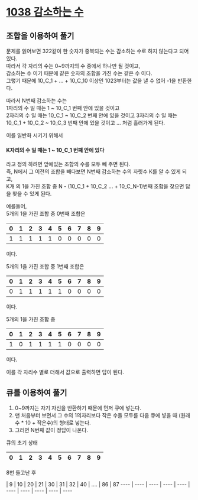 # [1038 감소하는 수](https://www.acmicpc.net/problem/1038)

## 조합을 이용하여 풀기
문제를 읽어보면 322같이 한 숫자가 중복되는 수는 감소하는 수로 하지 않는다고 되어 있다.  
따라서 각 자리의 수는 0~9까지의 수 중에서 하나만 될 것이고,  
감소하는 수 이기 때문에 같은 숫자의 조합을 가진 수는 같은 수 이다.  
그렇기 때문에 10_C_1 + ... + 10_C_10 이상인 1023부터는 값을 낼 수 없어 -1을 반환한다.

따라서 N번째 감소하는 수는  
1자리의 수 일 때는 1 ~ 10_C_1 번째 안에 있을 것이고  
2자리의 수 일 때는 10_C_1 ~ 10_C_2 번째 안에 있을 것이고
3자리의 수 일 때는 10_C_1 + 10_C_2 ~ 10_C_3 번째 안에 있을 것이고 ...
처럼 흘러가게 된다.

이를 일반화 시키기 위해서
#### K자리의 수 일 때는 1 ~ 10_C_1 번째 안에 있다  
라고 정의 하려면 앞에있는 조합의 수를 모두 빼 주면 된다.  
즉, N에서 그 이전의 조합을 빼다보면 N번째 감소하는 수의 자릿수 K를 알 수 있게 되고,  
K개 의 1을 가진 조합 중 N - (10_C_1 + 10_C_2 ... + 10_C_N-1)번째 조합을 찾으면 답을 찾을 수 있게 된다.  
  
예를들어,  
5개의 1을 가진 조합 중 0번째 조합은  

 0 | 1 | 2 | 3 | 4 | 5 | 6 | 7 | 8 | 9  
 ---- | ---- | ---- | ---- | ---- | ---- | ---- | ---- | ---- | ----  
 1 | 1 | 1 | 1 | 1 | 0 | 0 | 0 | 0 | 0  
 
이다.  
  
  
5개의 1을 가진 조합 중 1번째 조합은  

 0 | 1 | 2 | 3 | 4 | 5 | 6 | 7 | 8 | 9  
 ---- | ---- | ---- | ---- | ---- | ---- | ---- | ---- | ---- | ----  
 0 | 1 | 1 | 1 | 1 | 1 | 0 | 0 | 0 | 0  
 
이다.  
  
  
5개의 1을 가진 조합 중  

 0 | 1 | 2 | 3 | 4 | 5 | 6 | 7 | 8 | 9  
 ---- | ---- | ---- | ---- | ---- | ---- | ---- | ---- | ---- | ----  
 1 | 0 | 1 | 1 | 1 | 1 | 0 | 0 | 0 | 0  
 
이다.  
  
  
이를 각 자리수 별로 더해서 값으로 출력하면 답이 된다.


## 큐를 이용하여 풀기

1. 0~9까지는 자기 자신을 반환하기 때문에 먼저 큐에 넣는다.  
2. 맨 처음부터 보면서 그 수의 1의자리보다 작은 수들 모두를 다음 큐에 넣을 때 (원래 수 * 10 + 작은수)의 형태로 넣는다.
3. 그러면 N번째 값이 정답이 나온다.  

큐의 초기 상태

 0 | 1 | 2 | 3 | 4 | 5 | 6 | 7 | 8 | 9  
 ---- | ---- | ---- | ---- | ---- | ---- | ---- | ---- | ---- | ----  

8번 돌고난 후  

 | 9 | 10 | 20 | 21 | 30 | 31 | 32 | 40 |  .... | 86 | 87 
 ---- | ---- | ---- | ---- | ---- | ---- | ---- | ---- | ---- | ----  
